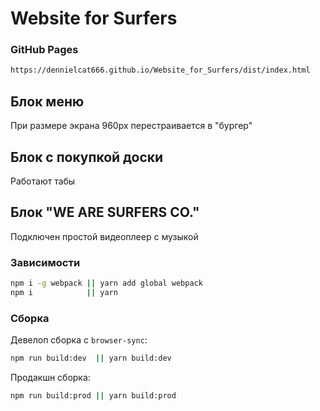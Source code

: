 # Website for Surfers

### GitHub Pages
```bash
https://dennielcat666.github.io/Website_for_Surfers/dist/index.html
```

## Блок меню

При размере экрана 960px перестраивается в "бургер"

## Блок с покупкой доски

Работают табы

## Блок "WE ARE SURFERS CO."

Подключен простой видеоплеер с музыкой



### Зависимости
```bash
npm i -g webpack || yarn add global webpack
npm i			 || yarn
```

### Сборка
Девелоп сборка c `browser-sync`:
```bash
npm run build:dev  || yarn build:dev
```
Продакшн сборка:
```bash
npm run build:prod || yarn build:prod
```